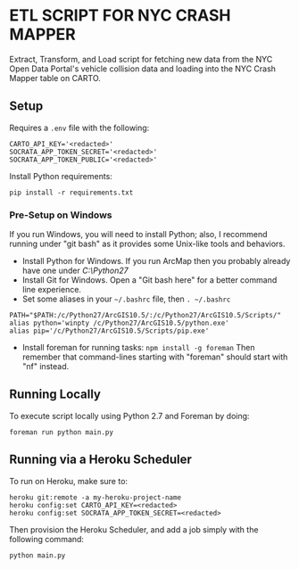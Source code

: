 # ETL SCRIPT FOR NYC CRASH MAPPER

Extract, Transform, and Load script for fetching new data from the NYC Open Data Portal's
vehicle collision data and loading into the NYC Crash Mapper table on CARTO.

## Setup

Requires a `.env` file with the following:

```
CARTO_API_KEY='<redacted>'
SOCRATA_APP_TOKEN_SECRET='<redacted>'
SOCRATA_APP_TOKEN_PUBLIC='<redacted>'
```

Install Python requirements:

```
pip install -r requirements.txt
```

### Pre-Setup on Windows

If you run Windows, you will need to install Python; also, I recommend running under "git bash" as it provides some Unix-like tools and behaviors.

* Install Python for Windows. If you run ArcMap then you probably already have one under *C:\Python27*
* Install Git for Windows. Open a "Git bash here" for a better command line experience.
* Set some aliases in your `~/.bashrc` file, then `. ~/.bashrc`
```
PATH="$PATH:/c/Python27/ArcGIS10.5/:/c/Python27/ArcGIS10.5/Scripts/"
alias python='winpty /c/Python27/ArcGIS10.5/python.exe'
alias pip='/c/Python27/ArcGIS10.5/Scripts/pip.exe'
```
* Install foreman for running tasks: `npm install -g foreman` Then remember that command-lines starting with "foreman" should start with "nf" instead.


## Running Locally

To execute script locally using Python 2.7 and Foreman by doing:

```
foreman run python main.py
```

## Running via a Heroku Scheduler

To run on Heroku, make sure to:

```
heroku git:remote -a my-heroku-project-name
heroku config:set CARTO_API_KEY=<redacted>
heroku config:set SOCRATA_APP_TOKEN_SECRET=<redacted>
```

Then provision the Heroku Scheduler, and add a job simply with the following command:

```
python main.py
```
